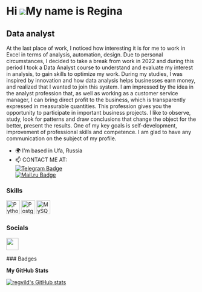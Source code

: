 Hi ![](https://user-images.githubusercontent.com/18350557/176309783-0785949b-9127-417c-8b55-ab5a4333674e.gif)My name is Regina
==============================================================================================================================

Data analyst
------------

At the last place of work, I noticed how interesting it is for me to work in Excel in terms of analysis, automation, design. Due to personal circumstances, I decided to take a break from work in 2022 and during this period I took a Data Analyst course to understand and evaluate my interest in analysis, to gain skills to optimize my work. During my studies, I was inspired by innovation and how data analysis helps businesses earn money, and realized that I wanted to join this system. I am impressed by the idea in the analyst profession that, as well as working as a customer service manager, I can bring direct profit to the business, which is transparently expressed in measurable quantities. This profession gives you the opportunity to participate in important business projects. I like to observe, study, look for patterns and draw conclusions that change the object for the better, present the results. One of my key goals is self-development, improvement of professional skills and competence. I am glad to have any communication on the subject of my profile.

* 🌍  I'm based in Ufa, Russia
* :mailbox: CONTACT ME AT:   
[![Telegram Badge](https://img.shields.io/badge/-ReginaVildanova-blue?style=flat&logo=Telegram&logoColor=white)](https://t.me/ReginaVild)   
[![Mail.ru Badge](https://img.shields.io/badge/Mail.Ru-005FF5.svg?style=for-the-badge&logo=maildotru&logoColor=white)](mailto:vrf1987@mail.ru)


### Skills

<p align="left">
<a href="https://www.python.org/" target="_blank" rel="noreferrer"><img src="https://raw.githubusercontent.com/danielcranney/readme-generator/main/public/icons/skills/python-colored.svg" width="36" height="36" alt="Python" /></a>
<a href="https://www.postgresql.org/" target="_blank" rel="noreferrer"><img src="https://raw.githubusercontent.com/danielcranney/readme-generator/main/public/icons/skills/postgresql-colored.svg" width="36" height="36" alt="PostgreSQL" /></a>
<a href="https://www.mysql.com/" target="_blank" rel="noreferrer"><img src="https://raw.githubusercontent.com/danielcranney/readme-generator/main/public/icons/skills/mysql-colored.svg" width="36" height="36" alt="MySQL" /></a>
</p>

### Socials

<p align="left"> <a href="https://www.github.com/regvild" target="_blank" rel="noreferrer"><img src="https://raw.githubusercontent.com/danielcranney/readme-generator/main/public/icons/socials/github.svg" width="32" height="32" /></a></p>
### Badges

<b>My GitHub Stats</b>

<a href="http://www.github.com/regvild"><img src="https://github-readme-stats.vercel.app/api?username=regvild&show_icons=true&hide=&count_private=true&title_color=22c55e&text_color=ffffff&icon_color=facc15&bg_color=000000&hide_border=true&show_icons=true" alt="regvild's GitHub stats" /></a>

